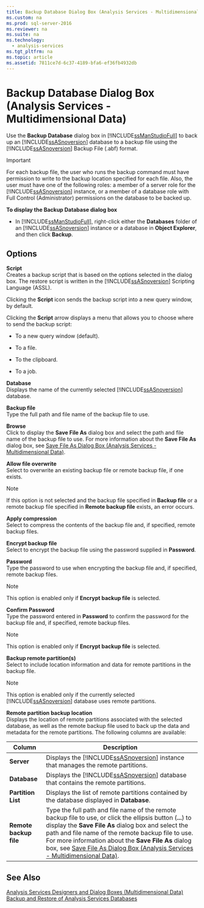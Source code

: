 ```yaml
---
title: Backup Database Dialog Box (Analysis Services - Multidimensional Data)
ms.custom: na
ms.prod: sql-server-2016
ms.reviewer: na
ms.suite: na
ms.technology: 
  - analysis-services
ms.tgt_pltfrm: na
ms.topic: article
ms.assetid: 7811ce7d-6c37-4189-bfa6-ef36fb4932db
---
```

# Backup Database Dialog Box (Analysis Services - Multidimensional Data)
  Use the **Backup Database** dialog box in [!INCLUDE[ssManStudioFull](../../Topics/TopicNameContainA/includes/ssManStudioFull_md.md)] to back up an [!INCLUDE[ssASnoversion](../../Topics/TopicNameContainA/includes/ssASnoversion_md.md)] database to a backup file using the [!INCLUDE[ssASnoversion](../../Topics/TopicNameContainA/includes/ssASnoversion_md.md)] Backup File (.abf) format.  
  
> [!IMPORTANT]  
>  For each backup file, the user who runs the backup command must have permission to write to the backup location specified for each file. Also, the user must have one of the following roles: a member of a server role for the [!INCLUDE[ssASnoversion](../../Topics/TopicNameContainA/includes/ssASnoversion_md.md)] instance, or a member of a database role with Full Control (Administrator) permissions on the database to be backed up.  
  
 **To display the Backup Database dialog box**  
  
-   In [!INCLUDE[ssManStudioFull](../../Topics/TopicNameContainA/includes/ssManStudioFull_md.md)], right-click either the **Databases** folder of an [!INCLUDE[ssASnoversion](../../Topics/TopicNameContainA/includes/ssASnoversion_md.md)] instance or a database in **Object Explorer**, and then click **Backup**.  
  
## Options  
 **Script**  
 Creates a backup script that is based on the options selected in the dialog box. The restore script is written in the [!INCLUDE[ssASnoversion](../../Topics/TopicNameContainA/includes/ssASnoversion_md.md)] Scripting Language (ASSL).  
  
 Clicking the **Script** icon sends the backup script into a new query window, by default.  
  
 Clicking the **Script** arrow displays a menu that allows you to choose where to send the backup script:  
  
-   To a new query window (default).  
  
-   To a file.  
  
-   To the clipboard.  
  
-   To a job.  
  
 **Database**  
 Displays the name of the currently selected [!INCLUDE[ssASnoversion](../../Topics/TopicNameContainA/includes/ssASnoversion_md.md)] database.  
  
 **Backup file**  
 Type the full path and file name of the backup file to use.  
  
 **Browse**  
 Click to display the **Save File As** dialog box and select the path and file name of the backup file to use. For more information about the **Save File As** dialog box, see [Save File As Dialog Box &#40;Analysis Services - Multidimensional Data&#41;](../../Topics/TopicNameNotContainA/Save-File-As-Dialog-Box--Analysis-Services---Multidimensional-Data-.md).  
  
 **Allow file overwrite**  
 Select to overwrite an existing backup file or remote backup file, if one exists.  
  
> [!NOTE]  
>  If this option is not selected and the backup file specified in **Backup file** or a remote backup file specified in **Remote backup file** exists, an error occurs.  
  
 **Apply compression**  
 Select to compress the contents of the backup file and, if specified, remote backup files.  
  
 **Encrypt backup file**  
 Select to encrypt the backup file using the password supplied in **Password**.  
  
 **Password**  
 Type the password to use when encrypting the backup file and, if specified, remote backup files.  
  
> [!NOTE]  
>  This option is enabled only if **Encrypt backup file** is selected.  
  
 **Confirm Password**  
 Type the password entered in **Password** to confirm the password for the backup file and, if specified, remote backup files.  
  
> [!NOTE]  
>  This option is enabled only if **Encrypt backup file** is selected.  
  
 **Backup remote partition(s)**  
 Select to include location information and data for remote partitions in the backup file.  
  
> [!NOTE]  
>  This option is enabled only if the currently selected [!INCLUDE[ssASnoversion](../../Topics/TopicNameContainA/includes/ssASnoversion_md.md)] database uses remote partitions.  
  
 **Remote partition backup location**  
 Displays the location of remote partitions associated with the selected database, as well as the remote backup file used to back up the data and metadata for the remote partitions. The following columns are available:  
  
|Column|Description|  
|------------|-----------------|  
|**Server**|Displays the [!INCLUDE[ssASnoversion](../../Topics/TopicNameContainA/includes/ssASnoversion_md.md)] instance that manages the remote partitions.|  
|**Database**|Displays the [!INCLUDE[ssASnoversion](../../Topics/TopicNameContainA/includes/ssASnoversion_md.md)] database that contains the remote partitions.|  
|**Partition List**|Displays the list of remote partitions contained by the database displayed in **Database**.|  
|**Remote backup file**|Type the full path and file name of the remote backup file to use, or click the ellipsis button (**...**) to display the **Save File As** dialog box and select the path and file name of the remote backup file to use. For more information about the **Save File As** dialog box, see [Save File As Dialog Box &#40;Analysis Services - Multidimensional Data&#41;](../../Topics/TopicNameNotContainA/Save-File-As-Dialog-Box--Analysis-Services---Multidimensional-Data-.md).|  
  
## See Also  
 [Analysis Services Designers and Dialog Boxes &#40;Multidimensional Data&#41;](../../Topics/TopicNameNotContainA/Analysis-Services-Designers-and-Dialog-Boxes--Multidimensional-Data-.md)   
 [Backup and Restore of Analysis Services Databases](../../Topics/TopicNameNotContainA/Backup-and-Restore-of-Analysis-Services-Databases.md)  
  
  
